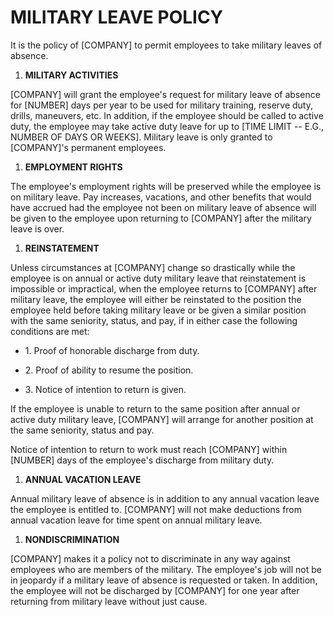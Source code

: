 # MILITARY LEAVE POLICY

It is the policy of \[COMPANY\] to permit employees to take military
leaves of absence.

1.  **MILITARY ACTIVITIES**

\[COMPANY\] will grant the employee\'s request for military leave of
absence for \[NUMBER\] days per year to be used for military training,
reserve duty, drills, maneuvers, etc. In addition, if the employee
should be called to active duty, the employee may take active duty leave
for up to \[TIME LIMIT -- E.G., NUMBER OF DAYS OR WEEKS\]. Military
leave is only granted to \[COMPANY\]\'s permanent employees.

1.  **EMPLOYMENT RIGHTS**

The employee\'s employment rights will be preserved while the employee
is on military leave. Pay increases, vacations, and other benefits that
would have accrued had the employee not been on military leave of
absence will be given to the employee upon returning to \[COMPANY\]
after the military leave is over.

1.  **REINSTATEMENT**

Unless circumstances at \[COMPANY\] change so drastically while the
employee is on annual or active duty military leave that reinstatement
is impossible or impractical, when the employee returns to \[COMPANY\]
after military leave, the employee will either be reinstated to the
position the employee held before taking military leave or be given a
similar position with the same seniority, status, and pay, if in either
case the following conditions are met:

-   1\. Proof of honorable discharge from duty.

-   2\. Proof of ability to resume the position.

-   3\. Notice of intention to return is given.

If the employee is unable to return to the same position after annual or
active duty military leave, \[COMPANY\] will arrange for another
position at the same seniority, status and pay.

Notice of intention to return to work must reach \[COMPANY\] within
\[NUMBER\] days of the employee\'s discharge from military duty.

1.  **ANNUAL VACATION LEAVE**

Annual military leave of absence is in addition to any annual vacation
leave the employee is entitled to. \[COMPANY\] will not make deductions
from annual vacation leave for time spent on annual military leave.

1.  **NONDISCRIMINATION**

\[COMPANY\] makes it a policy not to discriminate in any way against
employees who are members of the military. The employee\'s job will not
be in jeopardy if a military leave of absence is requested or taken. In
addition, the employee will not be discharged by \[COMPANY\] for one
year after returning from military leave without just cause.

# 
